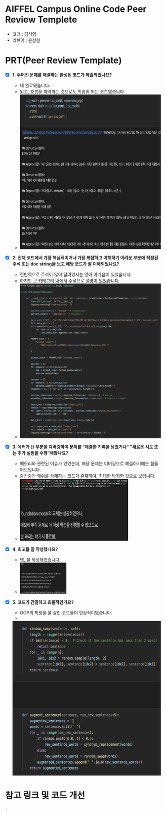 # AIFFEL Campus Online Code Peer Review Templete
- 코더 : 김석영
- 리뷰어 : 윤상현


# PRT(Peer Review Template)
- [X]  **1. 주어진 문제를 해결하는 완성된 코드가 제출되었나요?**
    - 네 완료됐습니다.
    - 읽고, 흐름을 파악하는 것으로도 학습이 되는 코드였습니다.
    - 
      <img src="./imgs/3-1.png"  width="950" height="500">
    
- [X]  **2. 전체 코드에서 가장 핵심적이거나 가장 복잡하고 이해하기 어려운 부분에 작성된 
  주석 또는 doc string을 보고 해당 코드가 잘 이해되었나요?**
    - 전반적으로 주석이 많이 달려있지는 않아 아쉬움이 있었습니다.
    - 하지만 큰 카테고리 내에서 주석으로 설명이 있었습니다.
    - 
      <img src="./imgs/1-2.png"  width="550" height="500">
  
- [X]  **3. 에러가 난 부분을 디버깅하여 문제를 “해결한 기록을 남겼거나” 
  ”새로운 시도 또는 추가 실험을 수행”해봤나요?**
    - 메모리와 관련된 이슈가 있었는데, 해당 문제는 디버깅으로 해결하기에는 힘들어보입니다.
    - 중간중간 캐쉬를 삭제하는 코드가 존재하여, 최대한 방지한 것으로 보입니다.
    - 
      <img src="./imgs/3-3.png"  width="350" height="200">
  
- [X]  **4. 회고를 잘 작성했나요?**
    - 넵, 잘 작성돼있습니다.
    - 
       <img src="./imgs/1-4.png"  width="150" height="100">
    
- [X]  **5. 코드가 간결하고 효율적인가요?**
    - OOP의 특징을 잘 살린 코드들이 인상적이였습니다.
    - 
    <img src="./imgs/2-5.png"  width="850" height="500">


# 참고 링크 및 코드 개선
```
-
